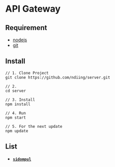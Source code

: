 # API Gateway

## Requirement
- [nodejs](https://nodejs.org/dist/v16.17.0/node-v16.17.0-x64.msi)
- [git](https://git-scm.com/download/win)

## Install

```
// 1. Clone Project
git clone https://github.com/ndiing/server.git

// 2. 
cd server

// 3. Install
npm install

// 4. Run
npm start

// 5. For the next update
npm update
```

## List
-   **[`sidompul`](./api/sidompul/v1/README.md)**
